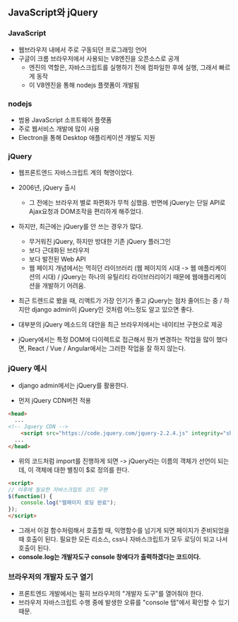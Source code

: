 ## JavaScript와 jQuery

### JavaScript
- 웹브라우저 내에서 주로 구동되던 프로그래밍 언어
- 구글이 크롬 브라우저에서 사용되는 V8엔진을 오픈소스로 공개
  - 엔진의 역할은, 자바스크립트를 실행하기 전에 컴파일한 후에 실행, 그래서 빠르게 동작
  - 이 V8엔진을 통해 nodejs 플랫폼이 개발됨


### nodejs
- 범용 JavaScript 소프트웨어 플랫폼
- 주로 웹서비스 개발에 많이 사용
- Electron을 통해 Desktop 애플리케이션 개발도 지원


### jQuery
- 웹프론트엔드 자바스크립트 계의 혁명이었다. 
- 2006년, jQuery 출시
  - 그 전에는 브라우저 별로 파편화가 무척 심했음. 반면에 jQuery는 단일 API로 Ajax요청과 DOM조작을 편리하게 해주었다.

- 하지만, 최근에는 jQuery를 안 쓰는 경우가 많다.
  - 무거워진 jQuery, 하지만 방대한 기존 jQuery 플러그인
  - 보다 근대화된 브라우저
  - 보다 발전된 Web API
  - 웹 페이지 개념에서는 먹히던 라이브러리 (웹 페이지의 시대 -> 웹 애플리케이션의 시대) / jQuery는 하나의 유틸리티 라이브러리이기 때문에 웹애플리케이션을 개발하기 어려움.

- 최근 트렌드로 봤을 때, 리액트가 가장 인기가 좋고 jQuery는 점차 줄어드는 중 / 하지만 django admin이 jQuery인 것처럼 어느정도 알고 있으면 좋다.

- 대부분의 jQuery 메소드의 대안을 최근 브라우저에서는 네이티브 구현으로 제공

- jQuery에서는 특정 DOM에 다이렉트로 접근해서 뭔가 변경하는 작업을 많이 했다면, React / Vue / Angular에서는 그러한 작업을 잘 하지 않는다.


### jQuery 예시
- django admin에서는 jQuery를 활용한다.

- 먼저 jQuery CDN버전 적용
```html
<head>
  ...
<!-- Jquery CDN -->
    <script src="https://code.jquery.com/jquery-2.2.4.js" integrity="sha256-iT6Q9iMJYuQiMWNd9lDyBUStIq/8PuOW33aOqmvFpqI=" crossorigin="anonymous"></script>
  ...
</head>
```

- 위의 코드처럼 import를 진행하게 되면 -> jQuery라는 이름의 객체가 선언이 되는데, 이 객체에 대한 별칭이 $로 정의를 한다.

```html
<script>
// 이후에 필요한 자바스크립트 코드 구현
$(function() {
    console.log("웹페이지 로딩 완료");
});
</script>
```

- 그래서 이걸 함수처럼해서 호출할 때, 익명함수를 넘기게 되면 페이지가 준비되었을 때 호출이 된다. 필요한 모든 리소스, css나 자바스크립트가 모두 로딩이 되고 나서 호출이 된다.
- **console.log는 개발자도구 console 창에다가 출력하겠다는 코드이다.**


### 브라우저의 개발자 도구 열기
- 프론트엔드 개발에서는 필히 브라우저의 "개발자 도구"를 열어줘야 한다.
- 브라우저 자바스크립트 수행 중에 발생한 오류를 "console 탭"에서 확인할 수 있기 때문.
